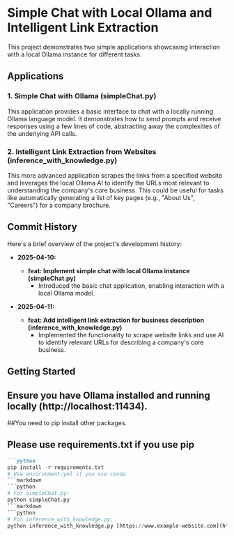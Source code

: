 # Simple Chat with Local Ollama and Intelligent Link Extraction

This project demonstrates two simple applications showcasing interaction with a local Ollama instance for different tasks.

## Applications

### 1. Simple Chat with Ollama (simpleChat.py)

This application provides a basic interface to chat with a locally running Ollama language model. It demonstrates how to send prompts and receive responses using a few lines of code, abstracting away the complexities of the underlying API calls.

### 2. Intelligent Link Extraction from Websites (inference_with_knowledge.py)

This more advanced application scrapes the links from a specified website and leverages the local Ollama AI to identify the URLs most relevant to understanding the company's core business. This could be useful for tasks like automatically generating a list of key pages (e.g., "About Us", "Careers") for a company brochure.

## Commit History

Here's a brief overview of the project's development history:

* **2025-04-10:**
    * **feat: Implement simple chat with local Ollama instance (simpleChat.py)**
        * Introduced the basic chat application, enabling interaction with a local Ollama model.

* **2025-04-11:**
    * **feat: Add intelligent link extraction for business description (inference_with_knowledge.py)**
        * Implemented the functionality to scrape website links and use AI to identify relevant URLs for describing a company's core business.

## Getting Started 

## Ensure you have Ollama installed and running locally (http://localhost:11434). 
##You need to pip install other packages.
## Please use requirements.txt if you use pip
```markdown
```python
pip install -r requirements.txt
# Use environment.yml if you use conda
```markdown
```python
# For simpleChat.py:
python simpleChat.py
```markdown
```python
# For inference_with_knowledge.py:
python inference_with_knowledge.py [https://www.example-website.com](https://www.example-website.com)
